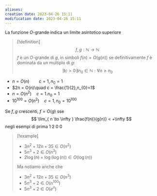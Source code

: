 ```yaml
---
aliases: 
creation date: 2023-04-26 15:11
modification date: 2023-04-26 15:11
---
```

La funzione $O$-grande indica un limite asintotico superiore
>[!definition]
>$$f,g : \mathbb{N} \to \mathbb{N}$$
>$f$ è un $O$-grande di $g$, in simboli $f(n) = O(g(n))$ se definitivamente $f$ è dominata da un multiplo di $g$:
>$$ \exists c > 0 \exists n_{0} \in \mathbb{N} : \forall n \geq n_{0} $$

- $n = O(n)\qquad c =1, n_{0}=1$
- $2n = O(n)\quad c = \frac{1}{2},n_{0}=1$
- $n = O(n^2)\quad c = 1. n_{0}=1$
- $10^{100} = O(n^2)\quad c=1, n_{0} = 10^{100}$

Se $f,g$ crescenti, $f = O(g)$ sse
$$ \lim_{ n \to \infty } \frac{f(n)}{g(n)} < +\infty $$
negli esempi di prima
1
2
0
0

>[!example]
>- $3n^2 + 12n + 35 \in O(n^2)$
>- $5n^3 + 2 \in O(n^3)$
>- $2\log(n) + \log(\log(n)) \in O(\log(n))$
>
>Ma notiamo anche che
>- $3n^2 + 12n + 35 \in O(n^3)$
>- $5n^3 + 2 \in O(n^{100})$
>- $5n^3 + 2 \in O(e^n)$
